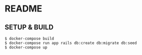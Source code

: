 # README
## SETUP & BUILD
```
$ docker-compose build
$ docker-compose run app rails db:create db:migrate db:seed
$ docker-compose up
```
